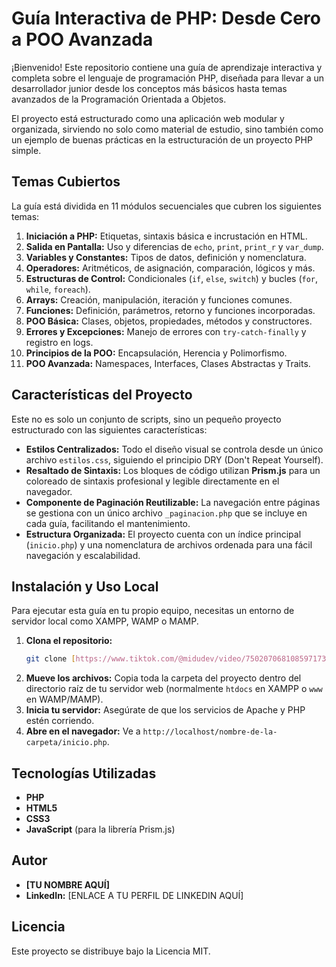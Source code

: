 # Guía Interactiva de PHP: Desde Cero a POO Avanzada

¡Bienvenido! Este repositorio contiene una guía de aprendizaje interactiva y completa sobre el lenguaje de programación PHP, diseñada para llevar a un desarrollador junior desde los conceptos más básicos hasta temas avanzados de la Programación Orientada a Objetos.

El proyecto está estructurado como una aplicación web modular y organizada, sirviendo no solo como material de estudio, sino también como un ejemplo de buenas prácticas en la estructuración de un proyecto PHP simple.

## Temas Cubiertos

La guía está dividida en 11 módulos secuenciales que cubren los siguientes temas:

1.  **Iniciación a PHP:** Etiquetas, sintaxis básica e incrustación en HTML.
2.  **Salida en Pantalla:** Uso y diferencias de `echo`, `print`, `print_r` y `var_dump`.
3.  **Variables y Constantes:** Tipos de datos, definición y nomenclatura.
4.  **Operadores:** Aritméticos, de asignación, comparación, lógicos y más.
5.  **Estructuras de Control:** Condicionales (`if`, `else`, `switch`) y bucles (`for`, `while`, `foreach`).
6.  **Arrays:** Creación, manipulación, iteración y funciones comunes.
7.  **Funciones:** Definición, parámetros, retorno y funciones incorporadas.
8.  **POO Básica:** Clases, objetos, propiedades, métodos y constructores.
9.  **Errores y Excepciones:** Manejo de errores con `try-catch-finally` y registro en logs.
10. **Principios de la POO:** Encapsulación, Herencia y Polimorfismo.
11. **POO Avanzada:** Namespaces, Interfaces, Clases Abstractas y Traits.

## Características del Proyecto

Este no es solo un conjunto de scripts, sino un pequeño proyecto estructurado con las siguientes características:

* **Estilos Centralizados:** Todo el diseño visual se controla desde un único archivo `estilos.css`, siguiendo el principio DRY (Don't Repeat Yourself).
* **Resaltado de Sintaxis:** Los bloques de código utilizan **Prism.js** para un coloreado de sintaxis profesional y legible directamente en el navegador.
* **Componente de Paginación Reutilizable:** La navegación entre páginas se gestiona con un único archivo `_paginacion.php` que se incluye en cada guía, facilitando el mantenimiento.
* **Estructura Organizada:** El proyecto cuenta con un índice principal (`inicio.php`) y una nomenclatura de archivos ordenada para una fácil navegación y escalabilidad.

## Instalación y Uso Local

Para ejecutar esta guía en tu propio equipo, necesitas un entorno de servidor local como XAMPP, WAMP o MAMP.

1.  **Clona el repositorio:**
    ```bash
    git clone [https://www.tiktok.com/@midudev/video/7502070681085971734](https://www.tiktok.com/@midudev/video/7502070681085971734)
    ```
2.  **Mueve los archivos:** Copia toda la carpeta del proyecto dentro del directorio raíz de tu servidor web (normalmente `htdocs` en XAMPP o `www` en WAMP/MAMP).
3.  **Inicia tu servidor:** Asegúrate de que los servicios de Apache y PHP estén corriendo.
4.  **Abre en el navegador:** Ve a `http://localhost/nombre-de-la-carpeta/inicio.php`.

## Tecnologías Utilizadas

* **PHP**
* **HTML5**
* **CSS3**
* **JavaScript** (para la librería Prism.js)

## Autor

* **[TU NOMBRE AQUÍ]**
* **LinkedIn:** [ENLACE A TU PERFIL DE LINKEDIN AQUÍ]

## Licencia

Este proyecto se distribuye bajo la Licencia MIT.